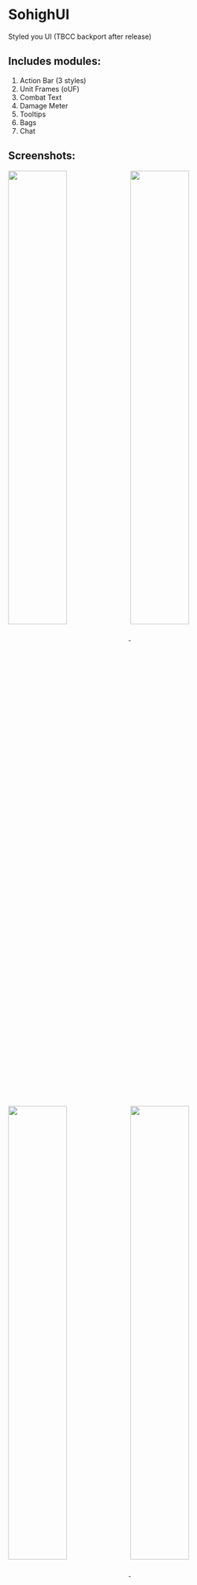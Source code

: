 # SohighUI
Styled you UI (TBCC backport after release)

## Includes modules:
1. Action Bar (3 styles)
2. Unit Frames (oUF)
3. Combat Text
4. Damage Meter
5. Tooltips
6. Bags
7. Chat

## Screenshots:

<a href="https://i.imgur.com/sF6Jen9.png">
<img src="https://i.imgur.com/sF6Jen9.png" align="center" width="48.5%">
</a>
<a href="https://i.imgur.com/zL9yPGX.png">
<img src="https://i.imgur.com/zL9yPGX.png" align="center" width="48.5%">
</a>

<a href="https://i.imgur.com/XD5W66m.png">
<img src="https://i.imgur.com/XD5W66m.png" align="center" width="48.5%">
</a>
<a href="https://i.imgur.com/YqPY59C.png">
<img src="https://i.imgur.com/YqPY59C.png" align="center" width="48.5%">
</a>

<a href="https://i.imgur.com/GLfNXHy.png">
<img src="https://i.imgur.com/GLfNXHy.png" align="center" width="48.5%">
</a>
<a href="https://i.imgur.com/ckCymO7.png">
<img src="https://i.imgur.com/ckCymO7.png" align="center" width="48.5%">
</a>


## Installation:
1. Download **[Latest Version](https://github.com/sativahigh/SohighUI/releases/latest)**
2. Unpack the Zip file
3. Open the folder "SohighUI-master"
4. Copy **SohighUI** and **SohighUI_Config** into your Wow-Directory\Interface\AddOns
5. Restart WoW

## Commands:
    /cfg or /sui      Toggle the configuration (GUI).
    /rl or /reloadui  Reload the whole UI.
    /moveui           Open the movable unit frames.
    /uihelp           Shows available commands.
    /clfix            Reset Combat Log.
    /cc               Clear your focused chat frame.
    /rc               Ready Check.
    /rd               Disband any party or raid group.
    /cpr, /toraid     Convert party to raid.
